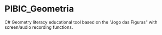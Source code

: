# PIBIC_Geometria
C# Geometry literacy educational tool based on the "Jogo das Figuras" with screen/audio recording functions.
